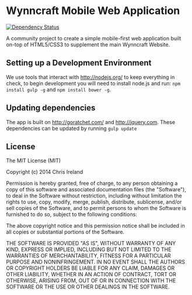 # Wynncraft Mobile Web Application
[![Dependency Status](https://gemnasium.com/Tama63/WynncraftMobile.png)](https://gemnasium.com/Tama63/WynncraftMobile)

A community project to create a simple mobile-first web application built on-top of HTML5/CSS3 to supplement the main Wynncraft Website.

Setting up a Development Environment
-----------------------------------
We use tools that interact with http://nodejs.org/ to keep everything in check, to begin development you will need to install node.js and run: `npm install gulp -g` and `npm install bower -g`.


Updating dependencies
---------------------
The app is built on http://goratchet.com/ and http://jquery.com. These dependencies can be updated by running `gulp update`

License
-------
The MIT License (MIT)

Copyright (c) 2014 Chris Ireland

Permission is hereby granted, free of charge, to any person obtaining a copy
of this software and associated documentation files (the "Software"), to deal
in the Software without restriction, including without limitation the rights
to use, copy, modify, merge, publish, distribute, sublicense, and/or sell
copies of the Software, and to permit persons to whom the Software is
furnished to do so, subject to the following conditions:

The above copyright notice and this permission notice shall be included in all
copies or substantial portions of the Software.

THE SOFTWARE IS PROVIDED "AS IS", WITHOUT WARRANTY OF ANY KIND, EXPRESS OR
IMPLIED, INCLUDING BUT NOT LIMITED TO THE WARRANTIES OF MERCHANTABILITY,
FITNESS FOR A PARTICULAR PURPOSE AND NONINFRINGEMENT. IN NO EVENT SHALL THE
AUTHORS OR COPYRIGHT HOLDERS BE LIABLE FOR ANY CLAIM, DAMAGES OR OTHER
LIABILITY, WHETHER IN AN ACTION OF CONTRACT, TORT OR OTHERWISE, ARISING FROM,
OUT OF OR IN CONNECTION WITH THE SOFTWARE OR THE USE OR OTHER DEALINGS IN THE
SOFTWARE.
